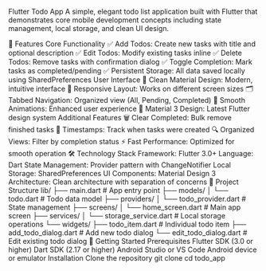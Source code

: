 Flutter Todo App
A simple, elegant todo list application built with Flutter that demonstrates core mobile development concepts including state management, local storage, and clean UI design.

📱 Features
Core Functionality
✅ Add Todos: Create new tasks with title and optional description
✅ Edit Todos: Modify existing tasks inline
✅ Delete Todos: Remove tasks with confirmation dialog
✅ Toggle Completion: Mark tasks as completed/pending
✅ Persistent Storage: All data saved locally using SharedPreferences
User Interface
🎨 Clean Material Design: Modern, intuitive interface
📱 Responsive Layout: Works on different screen sizes
🗂️ Tabbed Navigation: Organized view (All, Pending, Completed)
💫 Smooth Animations: Enhanced user experience
🌙 Material 3 Design: Latest Flutter design system
Additional Features
🗑️ Clear Completed: Bulk remove finished tasks
📅 Timestamps: Track when tasks were created
🔍 Organized Views: Filter by completion status
⚡ Fast Performance: Optimized for smooth operation
🛠️ Technology Stack
Framework: Flutter 3.0+
Language: Dart
State Management: Provider pattern with ChangeNotifier
Local Storage: SharedPreferences
UI Components: Material Design 3
Architecture: Clean architecture with separation of concerns
📁 Project Structure
lib/
├── main.dart                 # App entry point
├── models/
│   └── todo.dart            # Todo data model
├── providers/
│   └── todo_provider.dart   # State management
├── screens/
│   └── home_screen.dart     # Main app screen
├── services/
│   └── storage_service.dart # Local storage operations
└── widgets/
    ├── todo_item.dart       # Individual todo item
    ├── add_todo_dialog.dart # Add new todo dialog
    └── edit_todo_dialog.dart # Edit existing todo dialog
🚀 Getting Started
Prerequisites
Flutter SDK (3.0 or higher)
Dart SDK (2.17 or higher)
Android Studio or VS Code
Android device or emulator
Installation
Clone the repository
git clone <your-repository-url>
cd todo_app
